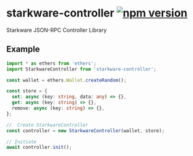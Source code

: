 # starkware-controller [![npm version](https://badge.fury.io/js/starkware-controller.svg)](https://badge.fury.io/js/starkware-controller)

Starkware JSON-RPC Controller Library

## Example

```typescript
import * as ethers from 'ethers';
import StarkwareController from 'starkware-controller';

const wallet = ethers.Wallet.createRandom();

const store = {
  set: async (key: string, data: any) => {},
  get: async (key: string) => {},
  remove: async (key: string) => {},
};

//  Create StarkwareController
const controller = new StarkwareController(wallet, store);

// Initiate
await controller.init();
```
